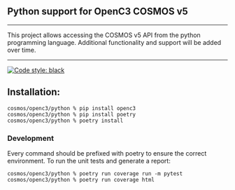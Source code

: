 ## Python support for OpenC3 COSMOS v5

---

This project allows accessing the COSMOS v5 API from the python programming language.
Additional functionality and support will be added over time.

---

[![Code style: black](https://img.shields.io/badge/code%20style-black-000000.svg)](https://github.com/psf/black)

## Installation:

```
cosmos/openc3/python % pip install openc3
cosmos/openc3/python % pip install poetry
cosmos/openc3/python % poetry install
```

### Development

Every command should be prefixed with poetry to ensure the correct environment. To run the unit tests and generate a report:

```
cosmos/openc3/python % poetry run coverage run -m pytest
cosmos/openc3/python % poetry run coverage html
```
